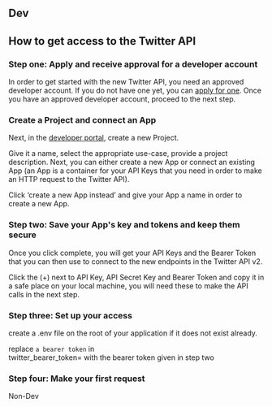 ## Dev


## How to get access to the Twitter API

### Step one: Apply and receive approval for a developer account

In order to get started with the new Twitter API, you need an approved developer account. If you do not have one yet, you can [apply for one](https://developer.twitter.com/en/apply-for-access). Once you have an approved developer account, proceed to the next step.

### Create a Project and connect an App
Next, in the [developer portal](https://developer.twitter.com/en/portal/dashboard), create a new Project.

Give it a name, select the appropriate use-case, provide a project description. Next, you can either create a new App or connect an existing App (an App is a container for your API Keys that you need in order to make an HTTP request to the Twitter API).

Click ‘create a new App instead’ and give your App a name in order to create a new App.

### Step two: Save your App's key and tokens and keep them secure

Once you click complete, you will get your API Keys and the Bearer Token that you can then use to connect to the new endpoints in the Twitter API v2.

Click the (+) next to API Key, API Secret Key and Bearer Token and copy it in a safe place on your local machine, you will need these to make the API calls in the next step.

### Step three: Set up your access

create a .env file on the root of your application if it does not exist already. 

replace `a bearer token` in  
twitter_bearer_token= <a bearer token> with the bearer token given in step two

### Step four: Make your first request


Non-Dev

